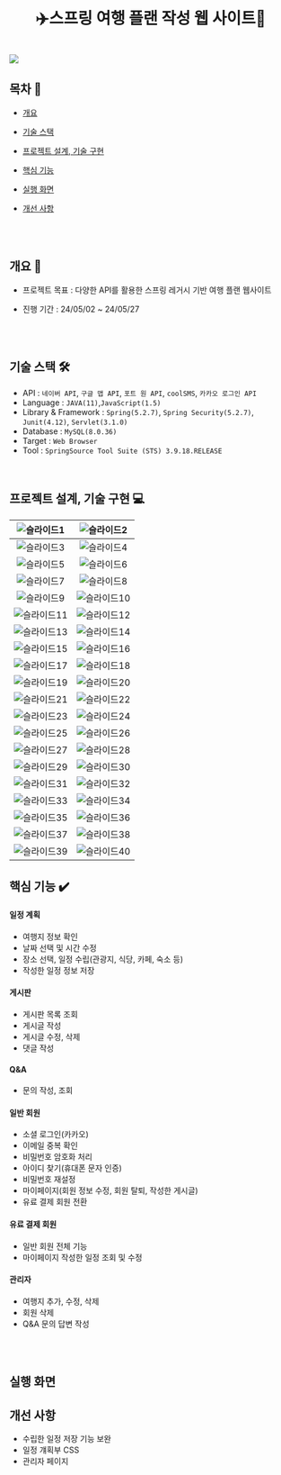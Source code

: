 <h1 align="center"><b>✈️스프링 여행 플랜 작성 웹 사이트🚢</b></h1>
<br/>
<img src="https://github.com/Leehyob/SpringProject/assets/157094625/cb71c84d-691a-44c6-ad14-49d0eb3dcd3e">


## 목차 🚩
- [개요](https://github.com/Leehyob/SpringProject.git/#-개요)
  
- [기술 스택](https://github.com/Leehyob/SpringProject.git/#-기술-스택)
  
- [프로젝트 설계, 기술 구현](https://github.com/Leehyob/SpringProject.git/#-프로젝트-설계,-기술-구현)
  
- [핵심 기능](https://github.com/Leehyob/SpringProject.git/#-핵심-기능)
  
- [실행 화면](https://github.com/Leehyob/SpringProject.git/#-실행-화면)
  
- [개선 사항](https://github.com/Leehyob/SpringProject.git/#-개선-사항)
  
<br><br>
  
## 개요 📝
- 프로젝트 목표 : 다양한 API를 활용한 스프링 레거시 기반 여행 플랜 웹사이트
- 진행 기간 : 24/05/02 ~ 24/05/27

  <br>
  <br>
  
## 기술 스택 🛠️
- API : `네이버 API`, `구글 맵 API`, `포트 원 API`, `coolSMS`, `카카오 로그인 API`
- Language : `JAVA(11)`,`JavaScript(1.5)`
- Library & Framework : `Spring(5.2.7)`, `Spring Security(5.2.7)`, `Junit(4.12)`, `Servlet(3.1.0)`
- Database : `MySQL(8.0.36)`
- Target :  `Web Browser`
- Tool : `SpringSource Tool Suite (STS) 3.9.18.RELEASE`
  <br/>
<br/>

## 프로젝트 설계, 기술 구현 💻
| **![슬라이드1](https://github.com/Leehyob/SpringProject/assets/157094625/e9b5d87e-2edf-499f-bec0-7b4b688533f3)** | **![슬라이드2](https://github.com/Leehyob/SpringProject/assets/157094625/5486ff60-5be7-42e0-b4ba-7cf18f269df8)** |
| :------: | :-------: |
| ![슬라이드3](https://github.com/Leehyob/SpringProject/assets/157094625/a8a75eb2-6243-4294-ac5a-e1aadff24660) | ![슬라이드4](https://github.com/Leehyob/SpringProject/assets/157094625/b5b0932a-5d10-4c96-943c-8422cc9d0acf) |
| ![슬라이드5](https://github.com/Leehyob/SpringProject/assets/157094625/09b05d86-db90-4586-b71d-4b26b99bec6b) | ![슬라이드6](https://github.com/Leehyob/SpringProject/assets/157094625/d2f59554-53b9-40d0-bb71-d37975739a1d) |
| ![슬라이드7](https://github.com/Leehyob/SpringProject/assets/157094625/3d1b89bc-f24c-430d-b013-ef39e85e8c10) | ![슬라이드8](https://github.com/Leehyob/SpringProject/assets/157094625/a9bad10b-0cf2-4e4d-97d0-0c68af1b4ae9) |
| ![슬라이드9](https://github.com/Leehyob/SpringProject/assets/157094625/86fedbd5-fcb9-493d-8dbb-7fdb760c5c3f) | ![슬라이드10](https://github.com/Leehyob/SpringProject/assets/157094625/76e98552-e941-4b4e-9d81-6e2e236be012) |
| ![슬라이드11](https://github.com/Leehyob/SpringProject/assets/157094625/53e962e5-33f8-41d4-8828-fa394e9297b0) | ![슬라이드12](https://github.com/Leehyob/SpringProject/assets/157094625/9e4e24cf-cc2d-4336-91bd-49c4621e6ce5) |
| ![슬라이드13](https://github.com/Leehyob/SpringProject/assets/157094625/0929602b-0840-4af9-8db0-4118222b0603) | ![슬라이드14](https://github.com/Leehyob/SpringProject/assets/157094625/01f1a5a1-371e-4ef4-9b7f-9fe80cd241da) |
| ![슬라이드15](https://github.com/Leehyob/SpringProject/assets/157094625/5efc7617-ec17-4504-ac9f-a37433b8e998) | ![슬라이드16](https://github.com/Leehyob/SpringProject/assets/157094625/76b6789d-e555-4495-984c-b819f549f1f2) |
| ![슬라이드17](https://github.com/Leehyob/SpringProject/assets/157094625/4495183a-f736-4401-b1fc-8dc648776071) | ![슬라이드18](https://github.com/Leehyob/SpringProject/assets/157094625/42026492-b765-4c48-a255-0fc429d8e7f8) |
| ![슬라이드19](https://github.com/Leehyob/SpringProject/assets/157094625/84d460fe-0b39-42af-bb0a-a09da1a3fb4d) | ![슬라이드20](https://github.com/Leehyob/SpringProject/assets/157094625/94d0c154-56ea-4fbf-b0d1-265dc6f588be) |
| ![슬라이드21](https://github.com/Leehyob/SpringProject/assets/157094625/16dcdd09-adc3-406b-a40e-0b2660d7eeb6) | ![슬라이드22](https://github.com/Leehyob/SpringProject/assets/157094625/0eee73ad-ee9c-436d-9c7d-92dabed8f085) |
| ![슬라이드23](https://github.com/Leehyob/SpringProject/assets/157094625/f63b210b-4081-41a8-aa0d-a0bc92dd23fe) | ![슬라이드24](https://github.com/Leehyob/SpringProject/assets/157094625/72bb7645-e011-4fa8-8db1-f61584a321fc) |
| ![슬라이드25](https://github.com/Leehyob/SpringProject/assets/157094625/0fccc5bb-c2cc-458c-b03a-9fc612f6581e) | ![슬라이드26](https://github.com/Leehyob/SpringProject/assets/157094625/77849ac7-21eb-4f0d-954e-accce41cd289) |
| ![슬라이드27](https://github.com/Leehyob/SpringProject/assets/157094625/e895fd7d-3002-4032-bff8-f459d3672762) | ![슬라이드28](https://github.com/Leehyob/SpringProject/assets/157094625/dd2acc68-a058-4629-9529-64df2f8e2482) |
| ![슬라이드29](https://github.com/Leehyob/SpringProject/assets/157094625/b3b62657-ee80-4a42-b5e9-42f23435c099) | ![슬라이드30](https://github.com/Leehyob/SpringProject/assets/157094625/ea3a737e-0893-4784-bb29-7ed28f2b8b43) |
| ![슬라이드31](https://github.com/Leehyob/SpringProject/assets/157094625/c47f805b-80ba-4758-b739-74b6dac025dc) | ![슬라이드32](https://github.com/Leehyob/SpringProject/assets/157094625/b8d48de5-f5a9-4c12-8871-e9be9e6e36b6) |
| ![슬라이드33](https://github.com/Leehyob/SpringProject/assets/157094625/eab31a7e-8737-432e-b95f-16d2bab4a3fe) | ![슬라이드34](https://github.com/Leehyob/SpringProject/assets/157094625/897b051b-400d-4d2c-8858-38d77395d042) |
| ![슬라이드35](https://github.com/Leehyob/SpringProject/assets/157094625/c9d7fe27-8ba4-4b78-9781-8bc753c2792d) | ![슬라이드36](https://github.com/Leehyob/SpringProject/assets/157094625/f5ee6589-89e3-4b30-bf3d-0cefc7057e51) |
| ![슬라이드37](https://github.com/Leehyob/SpringProject/assets/157094625/c64b011a-de59-47c0-9be3-34be671e8b6e) | ![슬라이드38](https://github.com/Leehyob/SpringProject/assets/157094625/2425dce3-9ec4-4df7-aa54-10db539b5708) |
| ![슬라이드39](https://github.com/Leehyob/SpringProject/assets/157094625/8fa6aa33-1cd2-47a6-84c8-fc2da5d4d959) | ![슬라이드40](https://github.com/Leehyob/SpringProject/assets/157094625/5537ba44-b5d0-46b8-b820-2e818f53fc73) | 


## 핵심 기능 ✔️

#### 일정 계획
- 여행지 정보 확인
- 날짜 선택 및 시간 수정
- 장소 선택, 일정 수립(관광지, 식당, 카페, 숙소 등)
- 작성한 일정 정보 저장

#### 게시판
- 게시판 목록 조회
- 게시글 작성
- 게시글 수정, 삭제
- 댓글 작성

#### Q&A
- 문의 작성, 조회

#### 일반 회원
- 소셜 로그인(카카오)
- 이메일 중복 확인
- 비밀번호 암호화 처리
- 아이디 찾기(휴대폰 문자 인증)
- 비밀번호 재설정
- 마이페이지(회원 정보 수정, 회원 탈퇴, 작성한 게시글)
- 유료 결제 회원 전환
  
#### 유료 결제 회원
- 일반 회원 전체 기능
- 마이페이지 작성한 일정 조회 및 수정
  
#### 관리자
- 여행지 추가, 수정, 삭제
- 회원 삭제
- Q&A 문의 답변 작성

<br/>
<br/>

## 실행 화면



## 개선 사항
- 수립한 일정 저장 기능 보완
- 일정 걔획부 CSS
- 관리자 페이지
